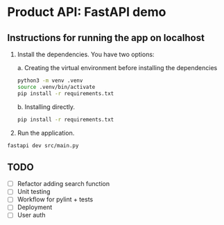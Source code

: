 # Product API: FastAPI demo

## Instructions for running the app on localhost

1. Install the dependencies. You have two options:

    a. Creating the virtual environment before installing the dependencies

    ```sh
    python3 -m venv .venv
    source .venv/bin/activate
    pip install -r requirements.txt
    ```

    b. Installing directly.

    ```sh
    pip install -r requirements.txt
    ```

2. Run the application.

```sh
fastapi dev src/main.py
```

## TODO

-   [ ] Refactor adding search function
-   [ ] Unit testing
-   [ ] Workflow for pylint + tests
-   [ ] Deployment
-   [ ] User auth
